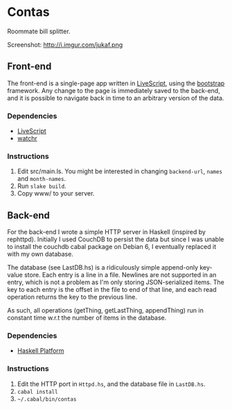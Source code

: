 # Contas

Roommate bill splitter.

Screenshot: http://i.imgur.com/jukaf.png

## Front-end

The front-end is a single-page app written in [LiveScript](http://livescript.net), using the [bootstrap](http://twitter.github.com/bootstrap/) framework.
Any change to the page is immediately saved to the back-end, and it is possible to navigate back in time to an arbitrary version of the data.

### Dependencies

- [LiveScript](http://livescript.net)
- [watchr](https://github.com/bevry/watchr)

### Instructions

1. Edit src/main.ls. You might be interested in changing `backend-url`, `names` and `month-names`.
2. Run `slake build`.
3. Copy www/ to your server.

## Back-end

For the back-end I wrote a simple HTTP server in Haskell (inspired by rephttpd). Initially I used CouchDB to persist the data but since I was unable to install the couchdb cabal package on Debian 6, I eventually replaced it with my own database.

The database (see LastDB.hs) is a ridiculously simple append-only key-value store. Each entry is a line in a file. Newlines are not supported in an entry, which is not a problem as I'm only storing JSON-serialized items. The key to each entry is the offset in the file to end of that line, and each read operation returns the key to the previous line.

As such, all operations (getThing, getLastThing, appendThing) run in constant time w.r.t the number of items in the database.

### Dependencies

- [Haskell Platform](http://www.haskell.org/platform/)

### Instructions

1. Edit the HTTP port in `Httpd.hs`, and the database file in `LastDB.hs`.
2. `cabal install`
3. `~/.cabal/bin/contas`
